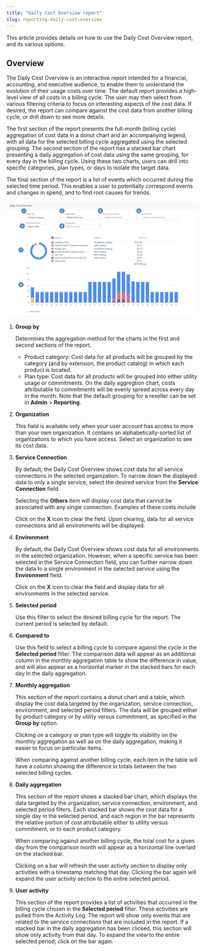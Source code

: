 ```yaml
---
title: "Daily Cost Overview report"
slug: reporting-daily-cost-overview
---
```



This article provides details on how to use the Daily Cost Overview report, and its various options.

## Overview

The Daily Cost Overview is an interactive report intended for a financial, accounting, and executive audience, to enable them to understand the evolution of their usage costs over time. The default report provides a high-level view of all costs in a billing cycle. The user may then select from various filtering criteria to focus on interesting aspects of the cost data. If desired, the report can compare against the cost data from another billing cycle, or drill down to see more details.

The first section of the report presents the full-month \(billing cycle\) aggregation of cost data in a donut chart and an accompanying legend, with all data for the selected billing cycle aggregated using the selected grouping. The second section of the report has a stacked bar chart presenting a daily aggregation of cost data using the same grouping, for every day in the billing cycle. Using these two charts, users can drill into specific categories, plan types, or days to isolate the target data.

The final section of the report is a list of events which occurred during the selected time period. This enables a user to potentially correspond events and changes in spend, and to find root causes for trends.

![A screenshot of the Daily Cost Overview Report](reporting-daily-cost-overview.png "The Daily Cost Overview Report")

1.  **Group by**

    Determines the aggregation method for the charts in the first and second sections of the report.

    -   Product category: Cost data for all products will be grouped by the category \(and by extension, the product catalog\) in which each product is located.
    -   Plan type: Cost data for all products will be grouped into either utility usage or commitments. On the daily aggregtion chart, costs attributable to commitments will be evenly spread across every day in the month.
    Note that the default grouping for a reseller can be set in **Admin** &gt; **Reporting**.

2.  **Organization**

    This field is available only when your user account has access to more than your own organization. It contains an alphabetically-sorted list of organizations to which you have access. Select an organization to see its cost data.

3.  **Service Connection**

    By default, the Daily Cost Overview shows cost data for all service connections in the selected organization. To narrow down the displayed data to only a single service, select the desired service from the **Service Connection** field.

    Selecting the **Others** item will display cost data that cannot be associated with any single connection. Examples of these costs include

    Click on the **X** icon to clear the field. Upon clearing, data for all service connections and all environments will be displayed.

4.  **Environment**

    By default, the Daily Cost Overview shows cost data for all environments in the selected organization. However, when a specific service has been selected in the Service Connection field, you can further narrow down the data to a single environment in the selected service using the **Environment** field.

    Click on the **X** icon to clear the field and display data for all environments in the selected service.

5.  **Selected period**

    Use this filter to select the desired billing cycle for the report. The current period is selected by default.

6.  **Compared to**

    Use this field to select a billing cycle to compare against the cycle in the **Selected period** filter. The comparison data will appear as an additional column in the monthly aggregation table to show the difference in value, and will also appear as a horizontal marker in the stacked bars for each day in the daily aggregation.

7.  **Monthly aggregation**

    This section of the report contains a donut chart and a table, which display the cost data targeted by the organization, service connection, environment, and selected period filters. The data will be grouped either by product category or by utility versus commitment, as specified in the **Group by** option.

    Clicking on a category or plan type will toggle its visibility on the monthly aggregation as well as on the daily aggregation, making it easier to focus on particular items.

    When comparing against another billing cycle, each item in the table will have a column showing the difference in totals between the two selected billing cycles.

8.  **Daily aggregation**

    This section of the report shows a stacked bar chart, which displays the data targeted by the organization, service connection, environment, and selected period filters. Each stacked bar shows the cost data for a single day in the selected period, and each region in the bar represents the relative portion of cost attributable either to utility versus commitment, or to each product category.

    When comparing against another billing cycle, the total cost for a given day from the comparison month will appear as a horizontal line overlaid on the stacked bar.

    Clicking on a bar will refresh the user activity section to display only activities with a timestamp matching that day. Clicking the bar again will expand the user activity section to the entire selected period.

9.  **User activity**

    This section of the report provides a list of activities that occurred in the billing cycle chosen in the **Selected period** filter. These activities are pulled from the Activity Log. The report will show only events that are related to the service connections that are included in the report. If a stacked bar in the daily aggregation has been clicked, this section will show only activity from that day. To expand the view to the entire selected period, click on the bar again.


